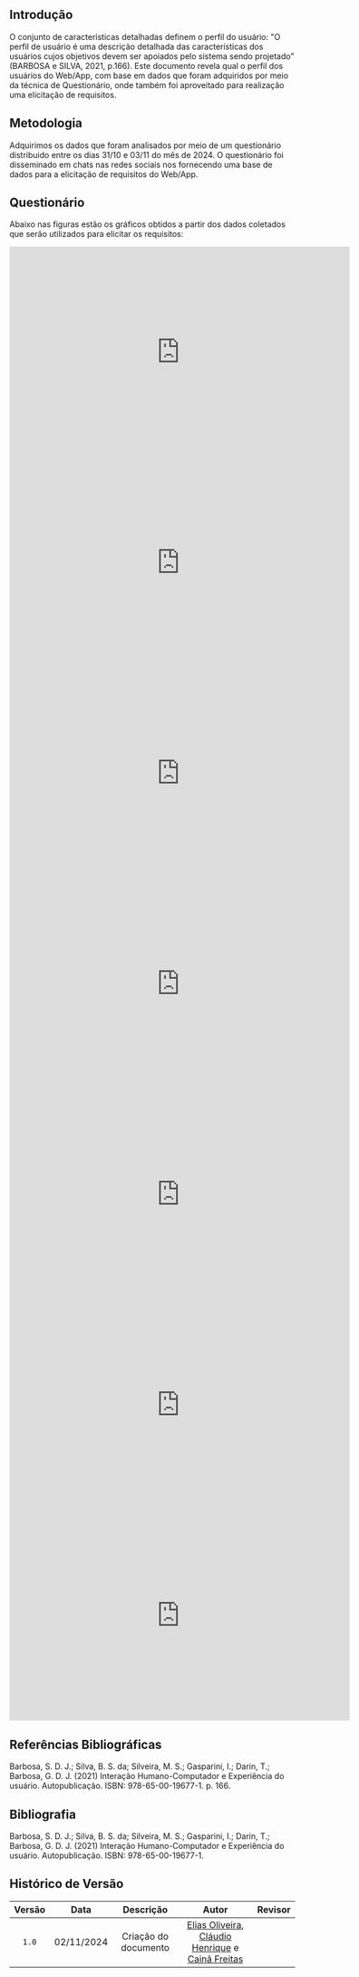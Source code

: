 ## Introdução

O conjunto de características detalhadas definem o perfil do usuário: "O perfil de usuário é uma descrição detalhada das características dos usuários cujos objetivos devem ser apoiados pelo sistema sendo projetado" (BARBOSA e SILVA, 2021, p.166). Este documento revela qual o perfil dos usuários do Web/App, com base em dados que foram adquiridos por meio da técnica de Questionário, onde também foi aproveitado para realização uma elicitação de requisitos.


## Metodologia

Adquirimos os dados que foram analisados por meio de um questionário distribuido entre os dias 31/10 e 03/11 do mês de 2024. O questionário foi disseminado em chats nas redes sociais nos fornecendo uma base de dados para a elicitação de requisitos do Web/App.


## Questionário

Abaixo nas figuras estão os gráficos obtidos a partir dos dados coletados que serão utilizados para elicitar os requisitos:

<center>
<div width="200" style="max-width: 600px;">
<iframe width="600" height="371" seamless frameborder="0" scrolling="no" src="https://docs.google.com/spreadsheets/d/e/2PACX-1vRTax_8fJ_zud_hCM2Y17Bh2sGeOV31yEW_1uHMHh9ZUGiN4ecCuiFdCB3gLHQ7shz0WUBfnjJrTtKh/pubchart?oid=1184475778&amp;format=interactive"></iframe>
</div>
</center>

<center>
<div width="200" style="max-width: 600px;">
<iframe width="600" height="371" seamless frameborder="0" scrolling="no" src="https://docs.google.com/spreadsheets/d/e/2PACX-1vRTax_8fJ_zud_hCM2Y17Bh2sGeOV31yEW_1uHMHh9ZUGiN4ecCuiFdCB3gLHQ7shz0WUBfnjJrTtKh/pubchart?oid=1109398266&amp;format=interactive"></iframe>
</div>
</center>

<center>
<div width="200" style="max-width: 600px;">
<iframe width="600" height="371" seamless frameborder="0" scrolling="no" src="https://docs.google.com/spreadsheets/d/e/2PACX-1vRTax_8fJ_zud_hCM2Y17Bh2sGeOV31yEW_1uHMHh9ZUGiN4ecCuiFdCB3gLHQ7shz0WUBfnjJrTtKh/pubchart?oid=1722856232&amp;format=interactive"></iframe>
</div>
</center>

<center>
<div width="200" style="max-width: 600px;">
<iframe width="600" height="371" seamless frameborder="0" scrolling="no" src="https://docs.google.com/spreadsheets/d/e/2PACX-1vRTax_8fJ_zud_hCM2Y17Bh2sGeOV31yEW_1uHMHh9ZUGiN4ecCuiFdCB3gLHQ7shz0WUBfnjJrTtKh/pubchart?oid=845532730&amp;format=interactive"></iframe>
</div>
</center>

<center>
<div width="200" style="max-width: 600px;">
<iframe width="600" height="371" seamless frameborder="0" scrolling="no" src="https://docs.google.com/spreadsheets/d/e/2PACX-1vRTax_8fJ_zud_hCM2Y17Bh2sGeOV31yEW_1uHMHh9ZUGiN4ecCuiFdCB3gLHQ7shz0WUBfnjJrTtKh/pubchart?oid=1349796395&amp;format=interactive"></iframe>
</div>
</center>

<center>
<div width="200" style="max-width: 600px;">
<iframe width="600" height="371" seamless frameborder="0" scrolling="no" src="https://docs.google.com/spreadsheets/d/e/2PACX-1vRTax_8fJ_zud_hCM2Y17Bh2sGeOV31yEW_1uHMHh9ZUGiN4ecCuiFdCB3gLHQ7shz0WUBfnjJrTtKh/pubchart?oid=11789352&amp;format=interactive"></iframe>
</div>
</center>

<center>
<div width="200" style="max-width: 600px;">
<iframe width="600" height="371" seamless frameborder="0" scrolling="no" src="https://docs.google.com/spreadsheets/d/e/2PACX-1vRTax_8fJ_zud_hCM2Y17Bh2sGeOV31yEW_1uHMHh9ZUGiN4ecCuiFdCB3gLHQ7shz0WUBfnjJrTtKh/pubchart?oid=570206520&amp;format=interactive"></iframe>
</div>
</center>


## Referências Bibliográficas

Barbosa, S. D. J.; Silva, B. S. da; Silveira, M. S.; Gasparini, I.; Darin, T.; Barbosa, G. D. J. (2021) Interação Humano-Computador e Experiência do usuário. Autopublicação. ISBN: 978-65-00-19677-1. p. 166.

## Bibliografia

Barbosa, S. D. J.; Silva, B. S. da; Silveira, M. S.; Gasparini, I.; Darin, T.; Barbosa, G. D. J. (2021) Interação Humano-Computador e Experiência do usuário. Autopublicação. ISBN: 978-65-00-19677-1.

## Histórico de Versão

| Versão | Data | Descrição | Autor | Revisor
|:-:|:-:|:-:|:-:|:-:|
|`1.0`| 02/11/2024 | Criação do documento| [Elias Oliveira][EliasGH], [Cláudio Henrique][ClaudioGH] e [Cainã Freitas][CainaGH]| |

[AnaGH]: https://github.com/analufernanndess
[CainaGH]: https://github.com/freitasc
[ClaudioGH]: https://github.com/claudiohsc
[EliasGH]: https://github.com/EliasOliver21
[GuilhermeGH]: https://github.com/gmeister18
[JoelGH]: https://github.com/JoelSRangel
[KathlynGH]: https://github.com/klmurussi
[PabloGH]: https://github.com/pabloheika
[PedroGH]: https://github.com/pedro-rodiguero
[PedroGH]: https://github.com/pabloheika
[SamuelGH]: https://github.com/samuelalvess
[TalesGH]: https://github.com/TalesRG
